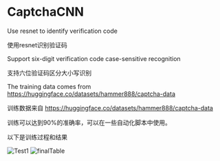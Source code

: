 # CaptchaCNN
Use resnet to identify verification code

使用resnet识别验证码

Support six-digit verification code case-sensitive recognition

支持六位验证码区分大小写识别

The training data comes from https://huggingface.co/datasets/hammer888/captcha-data

训练数据来自 https://huggingface.co/datasets/hammer888/captcha-data

训练可以达到90%的准确率，可以在一些自动化脚本中使用。

以下是训练过程和结果

![Test1](https://github.com/zhangzhe197/CaptchaCNN/assets/118900381/7fad470e-0b72-48b5-8975-6767f0f94bf6)
![finalTable](https://github.com/zhangzhe197/CaptchaCNN/assets/118900381/fd5d0748-2611-4eca-b35b-d585ac639c4a)
